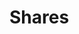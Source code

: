 # Shares

<!-- This file is referenced at least one time as "shares.md" -->
<!-- TODO VFS-7219 migrate shares docs -->